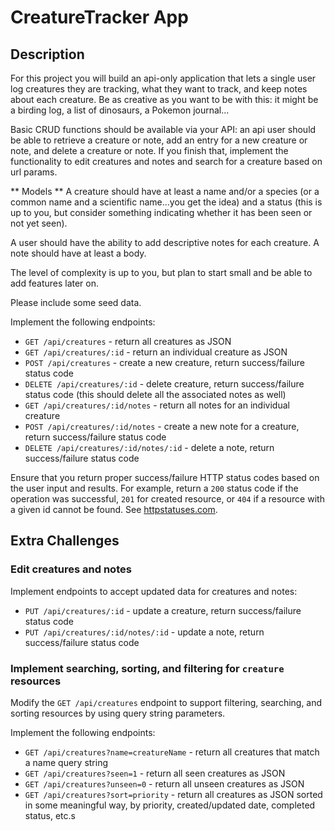 # CreatureTracker App


## Description

For this project you will build an api-only application that lets a single user log creatures they are tracking, what they want to track, and keep notes about each creature. Be as creative as you want to be with this: it might be a birding log, a list of dinosaurs, a Pokemon journal...

Basic CRUD functions should be available via your API: an api user should be able to retrieve a creature or note, add an entry for a new creature or note, and delete a creature or note. If you finish that, implement the functionality to edit creatures and notes and search for a creature based on url params.

** Models **
A creature should have at least a name and/or a species (or a common name and a scientific name...you get the idea) and a status (this is up to you, but consider something indicating whether it has been seen or not yet seen).

A user should have the ability to add descriptive notes for each creature. A note should have at least a body.

The level of complexity is up to you, but plan to start small and be able to add features later on.

Please include some seed data.

Implement the following endpoints:

- `GET /api/creatures` - return all creatures as JSON
- `GET /api/creatures/:id` - return an individual creature as JSON
- `POST /api/creatures` - create a new creature, return success/failure status code
- `DELETE /api/creatures/:id` - delete creature, return success/failure status code (this should delete all the associated notes as well)
- `GET /api/creatures/:id/notes` - return all notes for an individual creature
- `POST /api/creatures/:id/notes` - create a new note for a creature, return success/failure status code
- `DELETE /api/creatures/:id/notes/:id` - delete a note, return success/failure status code

Ensure that you return proper success/failure HTTP status codes based on the user input and results. For example, return a `200` status code if the operation was successful, `201` for created resource, or `404` if a resource with a given id cannot be found. See [httpstatuses.com](https://httpstatuses.com).

## Extra Challenges

### Edit creatures and notes

Implement endpoints to accept updated data for creatures and notes:

* `PUT /api/creatures/:id` - update a creature, return success/failure status code
* `PUT /api/creatures/:id/notes/:id` - update a note, return success/failure status code

### Implement searching, sorting, and filtering for `creature` resources

Modify the `GET /api/creatures` endpoint to support filtering, searching, and sorting resources by using query string parameters.

Implement the following endpoints:

- `GET /api/creatures?name=creatureName` - return all creatures that match a name query string
- `GET /api/creatures?seen=1` - return all seen creatures as JSON
- `GET /api/creatures?unseen=0` - return all unseen creatures as JSON
- `GET /api/creatures?sort=priority` - return all creatures as JSON sorted in some meaningful way, by priority, created/updated date, completed status, etc.s
